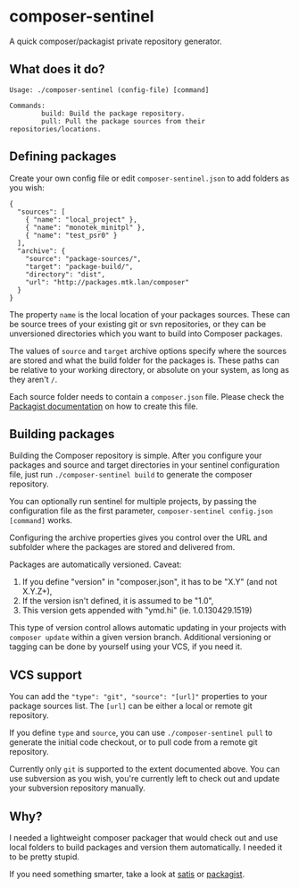 composer-sentinel
=================

A quick composer/packagist private repository generator.


What does it do?
----------------

```
Usage: ./composer-sentinel (config-file) [command]

Commands:
        build: Build the package repository.
        pull: Pull the package sources from their repositories/locations.
```

Defining packages
-----------------

Create your own config file or edit `composer-sentinel.json` to add folders as you wish:

```
{
  "sources": [
    { "name": "local_project" },
    { "name": "monotek_minitpl" },
    { "name": "test_psr0" }
  ],
  "archive": {
    "source": "package-sources/",
    "target": "package-build/",
    "directory": "dist",
    "url": "http://packages.mtk.lan/composer"
  }
}
```

The property `name` is the local location of your packages sources. These can be
source trees of your existing git or svn repositories, or they can be unversioned
directories which you want to build into Composer packages.

The values of `source` and `target` archive options specify where the sources are
stored and what the build folder for the packages is. These paths can be relative
to your working directory, or absolute on your system, as long as they aren't `/`.

Each source folder needs to contain a `composer.json` file. Please check the
[Packagist documentation](https://packagist.org/about) on how to create this file.


Building packages
-----------------

Building the Composer repository is simple. After you configure your packages and
source and target directories in your sentinel configuration file, just run
`./composer-sentinel build` to generate the composer repository.

You can optionally run sentinel for multiple projects, by passing the configuration
file as the first parameter, `composer-sentinel config.json [command]` works.

Configuring the archive properties gives you control over the URL and subfolder
where the packages are stored and delivered from.

Packages are automatically versioned. Caveat:

1. If you define "version" in "composer.json", it has to be "X.Y" (and not X.Y.Z+),
2. If the version isn't defined, it is assumed to be "1.0",
3. This version gets appended with "ymd.hi" (ie. 1.0.130429.1519)

This type of version control allows automatic updating in your projects with
`composer update` within a given version branch. Additional versioning or tagging
can be done by yourself using your VCS, if you need it.


VCS support
-----------

You can add the `"type": "git", "source": "[url]"` properties to your package
sources list. The `[url]` can be either a local or remote git repository.

If you define `type` and `source`, you can use `./composer-sentinel pull` to
generate the initial code checkout, or to pull code from a remote git repository.

Currently only `git` is supported to the extent documented above. You can
use subversion as you wish, you're currently left to check out and update
your subversion repository manually.


Why?
----

I needed a lightweight composer packager that would check out and use local
folders to build packages and version them automatically. I needed it to be
pretty stupid.

If you need something smarter, take a look at [satis](https://github.com/composer/satis)
or [packagist](https://github.com/composer/packagist).
